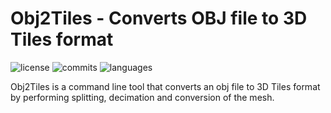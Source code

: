 
# Obj2Tiles - Converts OBJ file to 3D Tiles format

![license](https://img.shields.io/github/license/HeDo88TH/Obj2Tiles) ![commits](https://img.shields.io/github/commit-activity/m/HeDo88TH/Obj2Tiles) ![languages](https://img.shields.io/github/languages/top/HeDo88TH/Obj2Tiles)

Obj2Tiles is a command line tool that converts an obj file to 3D Tiles format by performing splitting, decimation and conversion of the mesh.

